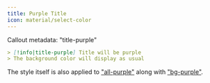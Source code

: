 ```yaml
---
title: Purple Title
icon: material/select-color
---
```


Callout metadata: "title-purple"

```md
> [!info|title-purple] Title will be purple
> The background color will display as usual
```

The style itself is also applied to ["all-purple"](../combined-styling/page-4.md)
along with ["bg-purple"](../bg-styling/page-4.md).

